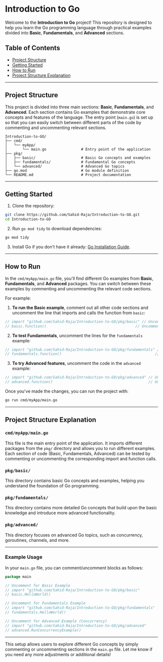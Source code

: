 # Introduction to Go

Welcome to the **Introduction to Go** project! This repository is designed to help you learn the Go programming language through practical examples divided into **Basic**, **Fundamentals**, and **Advanced** sections.

## Table of Contents
- [Project Structure](#project-structure)
- [Getting Started](#getting-started)
- [How to Run](#how-to-run)
- [Project Structure Explanation](#project-structure-explanation)

---

## Project Structure

This project is divided into three main sections: **Basic**, **Fundamentals**, and **Advanced**. Each section contains Go examples that demonstrate core concepts and features of the language. The entry point (`main.go`) is set up so that you can easily switch between different parts of the code by commenting and uncommenting relevant sections.

```
Introduction-to-GO/
├── cmd/
│   └── myApp/
│       └── main.go                # Entry point of the application
├── pkg/
│   ├── basic/                     # Basic Go concepts and examples
│   ├── fundamentals/              # Fundamental Go concepts
│   └── advanced/                  # Advanced Go topics
├── go.mod                         # Go module definition
└── README.md                      # Project documentation
```

---

## Getting Started

1. Clone the repository:

```bash
git clone https://github.com/Sahid-Raja/Introduction-to-GO.git
cd Introduction-to-GO
```

2. Run `go mod tidy` to download dependencies:

```bash
go mod tidy
```

3. Install Go if you don't have it already: [Go Installation Guide](https://golang.org/doc/install).

---

## How to Run

In the `cmd/myApp/main.go` file, you'll find different Go examples from **Basic**, **Fundamentals**, and **Advanced** packages. You can switch between these examples by commenting and uncommenting the relevant code sections.

For example:

1. **To run the Basic example**, comment out all other code sections and uncomment the line that imports and calls the function from `basic`:

```go
// import "github.com/Sahid-Raja/Introduction-to-GO/pkg/basic" // Uncomment for basic example
// basic.function()                                         // Uncomment for basic example
```

2. **To test Fundamentals**, uncomment the lines for the `fundamentals` example:

```go
// import "github.com/Sahid-Raja/Introduction-to-GO/pkg/fundamentals" // Uncomment for fundamentals example
// fundamentals.function()                                           // Uncomment for fundamentals example
```

3. **To try Advanced features**, uncomment the code in the `advanced` example:

```go
// import "github.com/Sahid-Raja/Introduction-to-GO/pkg/advanced" // Uncomment for advanced example
// advanced.function()                                            // Uncomment for advanced example
```

Once you've made the changes, you can run the project with:

```bash
go run cmd/myApp/main.go
```

---

## Project Structure Explanation

### `cmd/myApp/main.go`
This file is the main entry point of the application. It imports different packages from the `pkg/` directory and allows you to run different examples. Each section of code (Basic, Fundamentals, Advanced) can be tested by commenting or uncommenting the corresponding import and function calls.

### `pkg/basic/`
This directory contains basic Go concepts and examples, helping you understand the foundation of Go programming.

### `pkg/fundamentals/`
This directory contains more detailed Go concepts that build upon the basic knowledge and introduce more advanced functionality.

### `pkg/advanced/`
This directory focuses on advanced Go topics, such as concurrency, goroutines, channels, and more.

---

### **Example Usage**
In your `main.go` file, you can comment/uncomment blocks as follows:

```go
package main

// Uncomment for Basic Example
// import "github.com/Sahid-Raja/Introduction-to-GO/pkg/basic"
// basic.HelloWorld()

// Uncomment for Fundamentals Example
// import "github.com/Sahid-Raja/Introduction-to-GO/pkg/fundamentals"
// fundamentals.HelloWorld()

// Uncomment for Advanced Example (Concurrency)
// import "github.com/Sahid-Raja/Introduction-to-GO/pkg/advanced"
// advanced.RunConcurrencyExample()
```

---

This setup allows users to explore different Go concepts by simply commenting or uncommenting sections in the `main.go` file. Let me know if you need any more adjustments or additional details!